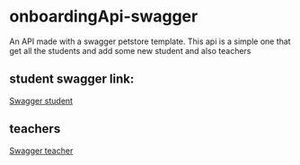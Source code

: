 # onboardingApi-swagger
An API made with a swagger petstore template. This api is a simple one that get all the students and add some new student and also teachers

## student swagger link:

[Swagger student](https://petstore.swagger.io/?url=https://raw.githubusercontent.com/Antenaina2002/onboardingApi-swagger/main/student.yaml)

## teachers

[Swagger teacher]()